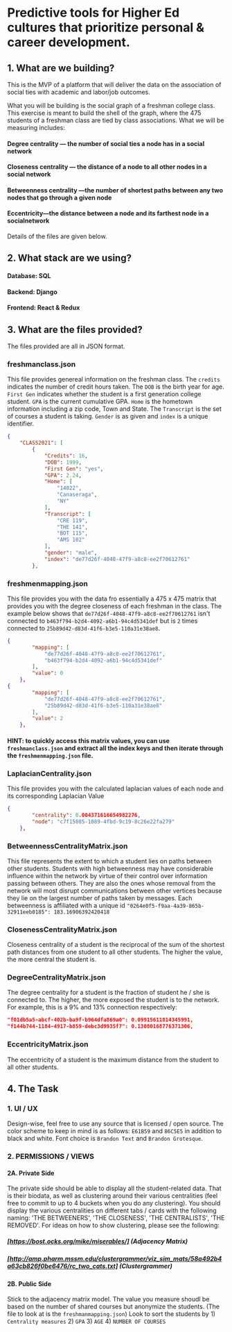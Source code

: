 #  Predictive tools for Higher Ed cultures that prioritize personal & career development.

## 1. What are we building?

This is the MVP of a platform that will deliver the data on the association of social ties with academic and labor/job outcomes.

What you will be building is the social graph of a freshman college class. This exercise is meant to build the shell of the graph, where the 475 students of a freshman class are tied by class associations. What we will be measuring includes:

#### Degree centrality — the number of social ties a node has in a social network
#### Closeness centrality — the distance of a node to all other nodes in a social network
#### Betweenness centrality —the number of shortest paths between any two nodes that go through a given node
#### Eccentricity—the distance between a node and its farthest node in a socialnetwork

Details of the files are given below.

## 2. What stack are we using?

#### Database: SQL
#### Backend: Django
#### Frontend: React & Redux

## 3. What are the files provided?
The files provided are all in JSON format.

### freshmanclass.json
This file provides genereal information on the freshman class. The `credits` indicates the number of credit hours taken. The `DOB` is the birth year for age. `First Gen` indicates whether the student is a first generation college student. `GPA` is the current cumulative GPA. `Home` is the hometown information including a zip code, Town and State. The `Transcript` is the set of courses a student is taking. `Gender` is as given and `index` is a unique identifier.


```json
{
    "CLASS2021": [
        {
            "Credits": 16, 
            "DOB": 1999, 
            "First Gen": "yes", 
            "GPA": 2.24, 
            "Home": [
                "14822", 
                "Canaseraga", 
                "NY"
            ], 
            "Transcript": [
                "CRE 119", 
                "THE 141", 
                "BOT 115", 
                "AMS 102"
            ], 
            "gender": "male", 
            "index": "de77d26f-4048-47f9-a8c8-ee2f70612761"
        }, 
```
### freshmenmapping.json
This file provides you with the data fro essentially a 475 x 475 matrix that provides you with the degree closeness of each freshman in the class. The example below shows that `de77d26f-4048-47f9-a8c8-ee2f70612761` isn't connected to `b463f794-b2d4-4092-a6b1-94c4d5341def` but is `2` times connected to `25b89d42-d83d-41f6-b3e5-110a31e38ae8`.
```json
{
        "mapping": [
            "de77d26f-4048-47f9-a8c8-ee2f70612761", 
            "b463f794-b2d4-4092-a6b1-94c4d5341def"
        ], 
        "value": 0
    },
{
        "mapping": [
            "de77d26f-4048-47f9-a8c8-ee2f70612761", 
            "25b89d42-d83d-41f6-b3e5-110a31e38ae8"
        ], 
        "value": 2
    }, 


```
#### HINT: to quickly access this matrix values, you can use `freshmanclass.json` and extract all the index keys and then iterate through the `freshmenmapping.json` file.

### LaplacianCentrality.json
This file provides you with the calculated laplacian values of each node and its corresponding Laplacian Value
```json
{
        "centrality": 0.004371616654982276, 
        "node": "c7f15085-1089-4fbd-9c19-8c26e22fa279"
    },
```

### BetweennessCentralityMatrix.json
This file represents the extent to which a student lies on paths between other students. Students with high betweenness may have considerable influence within the network by virtue of their control over information passing between others. They are also the ones whose removal from the network will most disrupt communications between other vertices because they lie on the largest number of paths taken by messages. Each betweenness is affiliated with a unique id `"0264e0f5-f9aa-4a39-865b-32911eeb0185": 183.16906392420418`

### ClosenessCentralityMatrix.json
Closeness centrality of a student is the reciprocal of the sum of the shortest path distances from one student to all other students. The higher the value, the more central the student is. 

### DegreeCentralityMatrix.json
The degree centrality for a student is the fraction of student he / she is connected to. The higher, the more exposed the student is to the network. For example, this is a 9% and 13% connection respectively:
```json
"f01db5a5-abcf-402b-ba9f-b964dfa869a0": 0.09915611814345991, 
"f144b744-1184-4917-b859-debc3d9935f7": 0.13080168776371306, 
```

### EccentricityMatrix.json
The eccentricity of a student is the maximum distance from the student to all other students.

## 4. The Task

### 1. UI / UX
Design-wise, feel free to use any source that is licensed / open source. The color scheme to keep in mind is as follows: `E61B59` and `86C5E5` in addition to black and white. Font choice is `Brandon Text` and `Brandon Grotesque`.

### 2. PERMISSIONS / VIEWS

#### 2A. Private Side
The private side should be able to display all the student-related data. That is their biodata, as well as clustering around their various centralities (feel free to commit to up to 4 buckets when you do any clustering). You should display the various centralities on different tabs / cards with the following naming: 'THE BETWEENERS', 'THE CLOSENESS', 'THE CENTRALISTS', 'THE REMOVED'.
For ideas on how to show clustering, please see the following:
##### [https://bost.ocks.org/mike/miserables/] (Adjacency Matrix)
##### [http://amp.pharm.mssm.edu/clustergrammer/viz_sim_mats/58a492b4a63cb826f0be6476/rc_two_cats.txt] (Clustergrammer)

#### 2B. Public Side
Stick to the adjacency matrix model. The value you measure shoudl be based on the number of shared courses but anonymize the students. (The file to look at is the `freshmanmapping.json`) Look to sort the students by 1) `Centrality measures` 2) `GPA` 3) `AGE` 4) `NUMBER OF COURSES`
